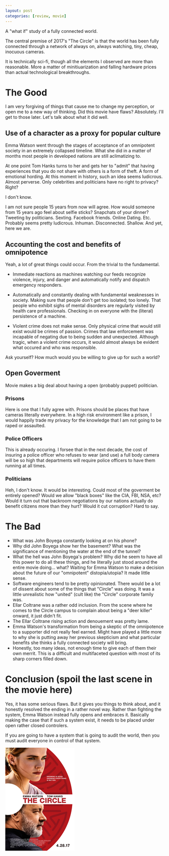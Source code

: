 ```yaml
---
layout: post
categories: [review, movie]
---
```


A "what if" study of a fully connected world. 

The central premise of 2017's "The Circle" is that the world has been fully connected through a network of always on, always watching, tiny, cheap, inocuous cameras.

It is technically sci-fi, though all the elements I observed are more than reasonable. More a matter of minitiuarization and falling hardware prices than actual technological breakthroughs.

# The Good

I am very forgiving of things that cause me to change my perception, or open me to a new way of thinking. Did this movie have flaws? Absolutely. I'll get to those later. Let's talk about what it did well.

## Use of a character as a proxy for popular culture

Emma Watson went through the stages of acceptance of an omnipotent society in an extremely collapsed timeline. What she did in a matter of months most people in developed nations are still aclimatizing to. 

At one point Tom Hanks turns to her and gets her to "admit" that having experiences that you do not share with others is a form of theft. A form of emotional hording. At this moment in history, such an idea seems ludicrous. Almost perverse. Only celebrities and politicians have no right to privacy? Right?

I don't know.

I am not sure people 15 years from now will agree. How would someone from 15 years ago feel about selfie sticks? Snapchats of your dinner? Tweeting by politicians. Sexting. Facebook friends. Online Dating. Etc. Probably seems pretty ludicrous. Inhuman. Disconnected. Shallow. And yet, here we are.

## Accounting the cost and benefits of omnipotence

Yeah, a lot of great things could occur. From the trivial to the fundamental. 

* Immediate reactions as machines watching our feeds recognize violence, injury, and danger and automatically notify and dispatch emergency responders. 

* Automatically and constantly dealing with fundamental weaknesses in society. Making sure that people don't get too isolated; too lonely. That people who exhibit sighs of mental disorders are regularly visited by health care professionals. Checking in on everyone with the (literal) persistence of a machine. 

* Violent crime does not make sense. Only physical crime that would still exist would be crimes of passion. Crimes that law enforcement was incapable of negating due to being sudden and unexpected. Although tragic, when a violent crime occurs, it would almost always be evident what occured and who was responsible. 

Ask yourself? How much would you be willing to give up for such a world?

## Open Goverment

Movie makes a big deal about having a open (probably puppet) politician.

### Prisons
Here is one that I fully agree with. Prisons should be places that have cameras literally everywhere. In a high risk environment like a prison, I would happily trade my privacy for the knowledge that I am not going to be raped or assaulted.

### Police Officers
This is already occuring. I forsee that in the next decade, the cost of insuring a police officer who refuses to wear (and use) a full body camera will be so high that departments will require police officers to have them running at all times.

### Politicians
Heh, I don't know. It would be interesting. Could most of the goverment be entirely opened? Would we allow "black boxes" like the CIA, FBI, NSA, etc? Would it turn out that backroom negotiations by our nations actually do benefit citizens more than they hurt? Would it cut corruption? Hard to say.


# The Bad

* What was John Boyega constantly looking at on his phone?
* Why did John Boyega show her the basement? What was the significance of mentioning the water at the end of the tunnel?
* What the hell was John Boyega's problem? Why did he seem to have all this power to do all these things, and he literally just stood around the entire movie doing... what? Waiting for Emma Watson to make a decision about the future of our "omnipotent" distopia/utopia? It made little sense.
* Software engineers tend to be pretty opinionated. There would be a lot of dissent about some of the things that "Circle" was doing. It was a little unrealistic how "united" (cult like) the "Circle" corporate family was.
* Ellar Coltrane was a rather odd inclusion. From the scene where he comes to the Circle campus to complain about being a "deer killer" onward, it just didn't fit.
* The Ellar Coltrane rising action and denouement was pretty lame. 
* Emma Watson's transformation from being a skeptic of the omnipotence to a supporter did not really feel earned. Might have played a little more to why she is putting away her previous skepticism and what particular benefits she thinks a fully connected society will bring.
* Honestly, too many ideas, not enough time to give each of them their own merrit. This is a difficult and multifaceted question with most of its sharp corners filled down.


# Conclusion (spoil the last scene in the movie here)

Yes, it has some serious flaws. But it gives you things to think about, and it honestly resolved the ending in a rather novel way. Rather than fighting the system, Emma Watson instead fully opens and embraces it. Basically making the case that if such a system exist, it needs to be placed under open rather closed controlers. 

If you are going to have a system that is going to audit the world, then you must audit everyone in control of that system.

<div class="videos">
<div class="video">
<img src="/assets/The_Circle_(2017_film).png"/>
</div>
</div>
